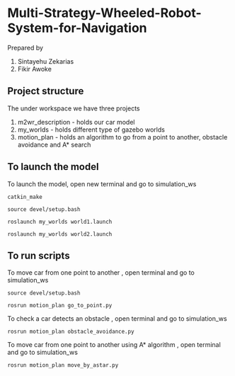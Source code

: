 # Multi-Strategy-Wheeled-Robot-System-for-Navigation

Prepared by
 1. Sintayehu Zekarias
 2. Fikir Awoke

## Project structure

 The under workspace we have three projects
 1. m2wr_description - holds our car model
 2. my_worlds - holds different type of gazebo worlds
 3. motion_plan - holds  an algorithm to go from a point to another,  obstacle avoidance  and A* search
 

 		
 		 

## To launch the model 

To launch the model, open new terminal and go to simulation_ws

```
catkin_make
```

```
source devel/setup.bash
```

```
roslaunch my_worlds world1.launch
```


```
roslaunch my_worlds world2.launch
```

## To run scripts

To move car from one point to another , open terminal and go to simulation_ws
```
source devel/setup.bash
```

```
rosrun motion_plan go_to_point.py
```
To check a car detects an obstacle , open terminal and go to simulation_ws


```
rosrun motion_plan obstacle_avoidance.py
```

To move car from one point to another using A* algorithm , open terminal and go to simulation_ws


```
rosrun motion_plan move_by_astar.py
```
